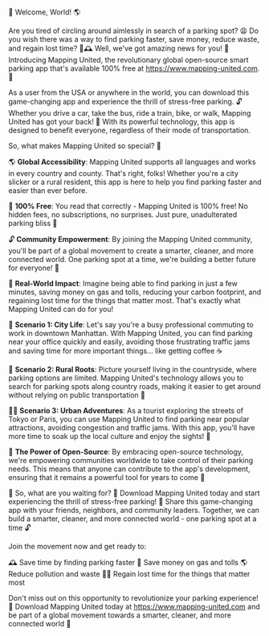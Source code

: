 🎉 Welcome, World! 🌎

Are you tired of circling around aimlessly in search of a parking spot? 😩 Do you wish there was a way to find parking faster, save money, reduce waste, and regain lost time? 💸🕰️ Well, we've got amazing news for you! 🤩 Introducing Mapping United, the revolutionary global open-source smart parking app that's available 100% free at https://www.mapping-united.com. 🚀

As a user from the USA or anywhere in the world, you can download this game-changing app and experience the thrill of stress-free parking. 🔓 Whether you drive a car, take the bus, ride a train, bike, or walk, Mapping United has got your back! 👋 With its powerful technology, this app is designed to benefit everyone, regardless of their mode of transportation.

So, what makes Mapping United so special? 🤔

🌎 **Global Accessibility**: Mapping United supports all languages and works in every country and county. That's right, folks! Whether you're a city slicker or a rural resident, this app is here to help you find parking faster and easier than ever before.

💸 **100% Free**: You read that correctly - Mapping United is 100% free! No hidden fees, no subscriptions, no surprises. Just pure, unadulterated parking bliss 🌟

🔓 **Community Empowerment**: By joining the Mapping United community, you'll be part of a global movement to create a smarter, cleaner, and more connected world. One parking spot at a time, we're building a better future for everyone! 🌈

💪 **Real-World Impact**: Imagine being able to find parking in just a few minutes, saving money on gas and tolls, reducing your carbon footprint, and regaining lost time for the things that matter most. That's exactly what Mapping United can do for you!

🚗 **Scenario 1: City Life**: Let's say you're a busy professional commuting to work in downtown Manhattan. With Mapping United, you can find parking near your office quickly and easily, avoiding those frustrating traffic jams and saving time for more important things... like getting coffee ☕️

🚌 **Scenario 2: Rural Roots**: Picture yourself living in the countryside, where parking options are limited. Mapping United's technology allows you to search for parking spots along country roads, making it easier to get around without relying on public transportation 🚗

🏃‍♂️ **Scenario 3: Urban Adventures**: As a tourist exploring the streets of Tokyo or Paris, you can use Mapping United to find parking near popular attractions, avoiding congestion and traffic jams. With this app, you'll have more time to soak up the local culture and enjoy the sights! 🗼️

🌟 **The Power of Open-Source**: By embracing open-source technology, we're empowering communities worldwide to take control of their parking needs. This means that anyone can contribute to the app's development, ensuring that it remains a powerful tool for years to come 💪

🎉 So, what are you waiting for? 🤔 Download Mapping United today and start experiencing the thrill of stress-free parking! 🚀 Share this game-changing app with your friends, neighbors, and community leaders. Together, we can build a smarter, cleaner, and more connected world - one parking spot at a time 🔓

Join the movement now and get ready to:

🕰️ Save time by finding parking faster
💸 Save money on gas and tolls
🌎 Reduce pollution and waste
🏃‍♂️ Regain lost time for the things that matter most

Don't miss out on this opportunity to revolutionize your parking experience! 🚀 Download Mapping United today at https://www.mapping-united.com and be part of a global movement towards a smarter, cleaner, and more connected world 🌈